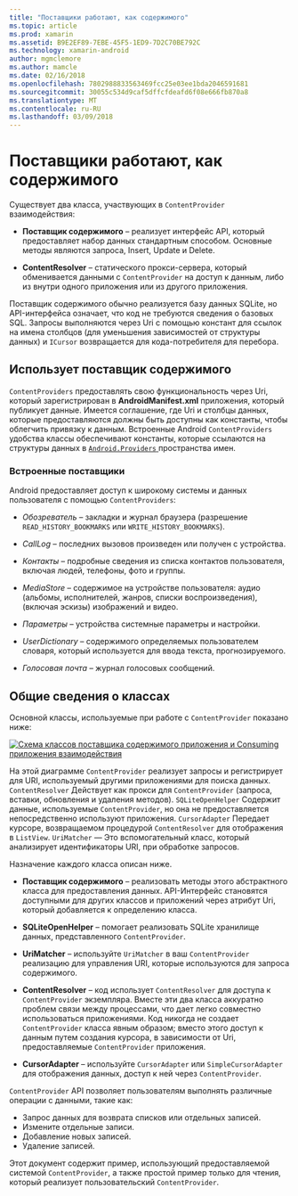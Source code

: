 ```yaml
---
title: "Поставщики работают, как содержимого"
ms.topic: article
ms.prod: xamarin
ms.assetid: B9E2EF89-7EBE-45F5-1ED9-7D2C70BE792C
ms.technology: xamarin-android
author: mgmclemore
ms.author: mamcle
ms.date: 02/16/2018
ms.openlocfilehash: 7802988833563469fcc25e03ee1bda2046591681
ms.sourcegitcommit: 30055c534d9caf5dffcfdeafd6f08e666fb870a8
ms.translationtype: MT
ms.contentlocale: ru-RU
ms.lasthandoff: 03/09/2018
---
```

# <a name="how-content-providers-work"></a>Поставщики работают, как содержимого

Существует два класса, участвующих в `ContentProvider` взаимодействия:

- **Поставщик содержимого** &ndash; реализует интерфейс API, который предоставляет набор данных стандартным способом. Основные методы являются запроса, Insert, Update и Delete.

- **ContentResolver** &ndash; статического прокси-сервера, который обменивается данными с `ContentProvider` на доступ к данным, либо из внутри одного приложения или из другого приложения.

Поставщик содержимого обычно реализуется базу данных SQLite, но API-интерфейса означает, что код не требуются сведения о базовых SQL. Запросы выполняются через Uri с помощью констант для ссылок на имена столбцов (для уменьшения зависимостей от структуры данных) и `ICursor` возвращается для кода-потребителя для перебора.


## <a name="consuming-a-contentprovider"></a>Использует поставщик содержимого

`ContentProviders` предоставлять свою функциональность через Uri, который зарегистрирован в **AndroidManifest.xml** приложения, который публикует данные. Имеется соглашение, где Uri и столбцы данных, которые предоставляются должны быть доступны как константы, чтобы облегчить привязку к данным. Встроенные Android `ContentProviders` удобства классы обеспечивают константы, которые ссылаются на структуры данных в [ `Android.Providers` ](https://developer.xamarin.com/api/namespace/Android.Provider/) пространства имен.



### <a name="built-in-providers"></a>Встроенные поставщики

Android предоставляет доступ к широкому системы и данных пользователя с помощью `ContentProviders`:

- *Обозреватель* &ndash; закладки и журнал браузера (разрешение `READ_HISTORY_BOOKMARKS` или `WRITE_HISTORY_BOOKMARKS`).

- *CallLog* &ndash; последних вызовов произведен или получен с устройства.

- *Контакты* &ndash; подробные сведения из списка контактов пользователя, включая людей, телефоны, фото и группы.

- *MediaStore* &ndash; содержимое на устройстве пользователя: аудио (альбомы, исполнителей, жанров, списки воспроизведения), (включая эскизы) изображений и видео.

- *Параметры* &ndash; устройства системные параметры и настройки.

- *UserDictionary* &ndash; содержимого определяемых пользователем словаря, который используется для ввода текста, прогнозируемого.

- *Голосовая почта* &ndash; журнал голосовых сообщений.



## <a name="classes-overview"></a>Общие сведения о классах

Основной классы, используемые при работе с `ContentProvider` показано ниже:

[![Схема классов поставщика содержимого приложения и Consuming приложения взаимодействия](how-it-works-images/classdiagram1.png)](how-it-works-images/classdiagram1.png#lightbox)

На этой диаграмме `ContentProvider` реализует запросы и регистрирует для URI, используемый другими приложениями для поиска данных. `ContentResolver` Действует как прокси для `ContentProvider` (запроса, вставки, обновления и удаления методов). `SQLiteOpenHelper` Содержит данные, используемые `ContentProvider`, но она не предоставляется непосредственно используют приложения.
`CursorAdapter` Передает курсоре, возвращаемом процедурой `ContentResolver` для отображения в `ListView`. `UriMatcher` — Это вспомогательный класс, который анализирует идентификаторы URI, при обработке запросов.

Назначение каждого класса описан ниже.

- **Поставщик содержимого** &ndash; реализовать методы этого абстрактного класса для предоставления данных. API-Интерфейс становятся доступными для других классов и приложений через атрибут Uri, который добавляется к определению класса.

- **SQLiteOpenHelper** &ndash; помогает реализовать SQLite хранилище данных, представленного `ContentProvider`.

- **UriMatcher** &ndash; используйте `UriMatcher` в ваш `ContentProvider` реализацию для управления URI, которые используются для запроса содержимого.

- **ContentResolver** &ndash; код использует `ContentResolver` для доступа к `ContentProvider` экземпляра. Вместе эти два класса аккуратно проблем связи между процессами, что дает легко совместно использоваться приложениями. Код никогда не создает `ContentProvider` класса явным образом; вместо этого доступ к данным путем создания курсора, в зависимости от Uri, предоставляемые `ContentProvider` приложения.

- **CursorAdapter** &ndash; используйте `CursorAdapter` или `SimpleCursorAdapter` для отображения данных, доступ к ней через `ContentProvider`.

`ContentProvider` API позволяет пользователям выполнять различные операции с данными, такие как:

-  Запрос данных для возврата списков или отдельных записей.
-  Измените отдельные записи.
-  Добавление новых записей.
-  Удаление записей.

Этот документ содержит пример, использующий предоставляемой системой `ContentProvider`, а также простой пример только для чтения, который реализует пользовательский `ContentProvider`.


